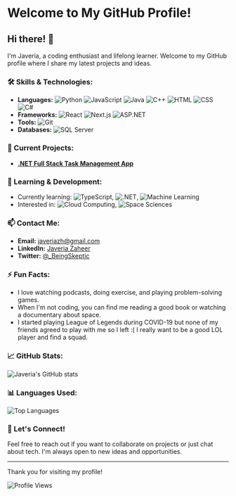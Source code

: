 # Welcome to My GitHub Profile!

## Hi there! 👋

I'm Javeria, a coding enthusiast and lifelong learner. Welcome to my GitHub profile where I share my latest projects and ideas.

### 🛠️ Skills & Technologies:
- **Languages:**
  ![Python](https://img.shields.io/badge/Python-3776AB?style=flat&logo=python&logoColor=white)
  ![JavaScript](https://img.shields.io/badge/JavaScript-F7DF1E?style=flat&logo=javascript&logoColor=black)
  ![Java](https://img.shields.io/badge/Java-007396?style=flat&logo=java&logoColor=white)
  ![C++](https://img.shields.io/badge/C++-00599C?style=flat&logo=cplusplus&logoColor=white)
  ![HTML](https://img.shields.io/badge/HTML-E34F26?style=flat&logo=html5&logoColor=white)
  ![CSS](https://img.shields.io/badge/CSS-1572B6?style=flat&logo=css3&logoColor=white)
  ![C#](https://img.shields.io/badge/C%23-239120?style=flat&logo=c-sharp&logoColor=white)
- **Frameworks:**
  ![React](https://img.shields.io/badge/React-20232A?style=flat&logo=react&logoColor=61DAFB)
  ![Next.js](https://img.shields.io/badge/Next.js-000000?style=flat&logo=nextdotjs&logoColor=white)
  ![ASP.NET](https://img.shields.io/badge/ASP.NET-512BD4?style=flat&logo=dotnet&logoColor=white)
- **Tools:**
  ![Git](https://img.shields.io/badge/Git-F05032?style=flat&logo=git&logoColor=white)
- **Databases:**
  ![SQL Server](https://img.shields.io/badge/SQL%20Server-CC2927?style=flat&logo=microsoftsqlserver&logoColor=white)

### 🔭 Current Projects:
- [**.NET Full Stack Task Management App**](https://github.com/javeria2108/Task-Management-System-with-.NET-Typescript-React-and-SQL)

### 🌱 Learning & Development:
- Currently learning: ![TypeScript](https://img.shields.io/badge/TypeScript-007ACC?style=flat&logo=typescript&logoColor=white), ![.NET](https://img.shields.io/badge/.NET-512BD4?style=flat&logo=dotnet&logoColor=white), ![Machine Learning](https://img.shields.io/badge/Machine%20Learning-FF6F00?style=flat&logo=python&logoColor=white)
- Interested in: ![Cloud Computing](https://img.shields.io/badge/Cloud%20Computing-4285F4?style=flat&logo=googlecloud&logoColor=white), ![Space Sciences](https://img.shields.io/badge/Space%20Sciences-0B3D91?style=flat&logo=nasa&logoColor=white)

### 📫 Contact Me:
- **Email:** javeriazh@gmail.com
- **LinkedIn:** [Javeria Zaheer](https://www.linkedin.com/in/javeria-zaheer-689b87232/)
- **Twitter:** [@_BeingSkeptic](https://twitter.com/_BeingSkeptic)

### ⚡ Fun Facts:
- I love watching podcasts, doing exercise, and playing problem-solving games.
- When I'm not coding, you can find me reading a good book or watching a documentary about space.
- I started playing League of Legends during COVID-19 but none of my friends agreed to play with me so I left :( I really want to be a good LOL player and find a squad.

### 📈 GitHub Stats:

![Javeria's GitHub stats](https://github-readme-stats.vercel.app/api?username=javeria2108&show_icons=true&theme=radical)

### 📊 Languages Used:

![Top Languages](https://github.com/anuraghazra/github-readme-stats.vercel.app/api/top-langs/?username=javeria2108&layout=compact&theme=radical&exclude_repo=programming_fundamentals_lab)

### 🔗 Let's Connect!

Feel free to reach out if you want to collaborate on projects or just chat about tech. I'm always open to new ideas and opportunities.

---

Thank you for visiting my profile!

![Profile Views](https://komarev.com/ghpvc/?username=javeria2108)
